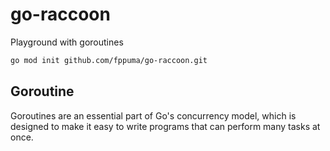 # go-raccoon
Playground with goroutines

```bash
go mod init github.com/fppuma/go-raccoon.git
```

## Goroutine
Goroutines are an essential part of Go's concurrency model, 
which is designed to make it easy to write programs that can perform many tasks at once.